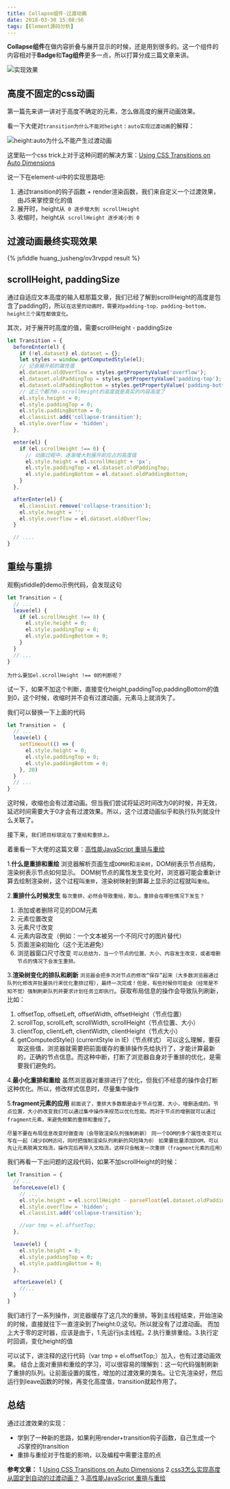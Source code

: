 ```yaml
---
title: Collapse组件-过渡动画
date: 2018-03-30 15:08:56
tags: [Element源码分析]
---
```

**Collapse组件**在做内容折叠与展开显示的时候，还是用到很多的。这一个组件的内容相对于**Badge**和**Tag组件**更多一点，所以打算分成三篇文章来讲。

![实现效果](/blog/images/8.png)

高度不固定的css动画
-----------
第一篇先来讲一讲对于高度不确定的元素，怎么做高度的展开动画效果。

看一下大佬对`transition为什么不能对height：auto实现过渡动画`的解释：

![height:auto为什么不能产生过渡动画](/blog/images/9.png)

这里贴一个css trick上对于这种问题的解决方案：[Using CSS Transitions on Auto Dimensions](https://css-tricks.com/using-css-transitions-auto-dimensions/)

说一下在element-ui中的实现思路吧:

 1. 通过transition的钩子函数 + render渲染函数，我们来自定义一个过渡效果，由JS来掌控变化的值
 2. 展开时，height从` 0 逐步增大到 scrollHeight`
 3. 收缩时，height从` scrollHeight 逐步减小到 0`

过渡动画最终实现效果
----------
{% jsfiddle huang_jusheng/ov3rvppd result %}

scrollHeight, paddingSize
-------------------------
通过自适应文本高度的输入框那篇文章，我们已经了解到scrollHeight的高度是包含了padding的，所以`在这里的动画时，需要对padding-top，padding-bottom，height三个属性都做变化。`

其次，对于展开时高度的值，需要scrollHeight - paddingSize

```javascript
let Transition = {
  beforeEnter(el) {
    if (!el.dataset) el.dataset = {};
    let styles = window.getComputedStyle(el);
    // 记录展开前的属性值
    el.dataset.oldOverflow = styles.getPropertyValue('overflow');
    el.dataset.oldPaddingTop = styles.getPropertyValue('padding-top');
    el.dataset.oldPaddingBottom = styles.getPropertyValue('padding-bottom');
    // 这三个都为0，scrollHeight的高度就是真实的内容高度了
    el.style.height = 0;
    el.style.paddingTop = 0;
    el.style.paddingBottom = 0;
    el.classList.add('collapse-transition');
    el.style.overflow = 'hidden';
  },

  enter(el) {
    if (el.scrollHeight !== 0) {
      // 动画过程中，逐渐增大到展开前应占的高度值
      el.style.height = el.scrollHeight + 'px';
      el.style.paddingTop = el.dataset.oldPaddingTop;
      el.style.paddingBottom = el.dataset.oldPaddingBottom;
    }
  },

  afterEnter(el) {
    el.classList.remove('collapse-transition');
    el.style.height = '';
    el.style.overflow = el.dataset.oldOverflow;
  }

  // ....
}
```

重绘与重排
-----
观察jsfiddle的demo示例代码，会发现这句
```javascript
let Transition = {
  // ...
  leave(el) {
    if (el.scrollHeight !== 0) {
      el.style.height = 0;
      el.style.paddingTop = 0;
      el.style.paddingBottom = 0;
    }
  }
  // ...
}
```
`为什么要加el.scrollHeight !== 0的判断呢？`

试一下，如果不加这个判断，直接变化height,paddingTop,paddingBottom的值到0，这个时候，收缩时并不会有过渡动画，元素马上就消失了。

我们可以替换一下上面的代码

```javascript
let Transition =  {
  // ...
  leave(el) {
    setTimeout(() => {
      el.style.height = 0;
      el.style.paddingTop = 0;
      el.style.paddingBottom = 0;
    }, 20)
  }
  // ...
}
```
这时候，收缩也会有过渡动画。但当我们尝试将延迟时间改为0的时候，并无效，延迟时间需要大于0才会有过渡效果。所以，这个过渡动画似乎和执行队列就没什么关联了。

接下来，`我们把目标锁定在了重绘和重排上。`

着重看一下大佬的这篇文章：[高性能JavaScript 重排与重绘](http://www.cnblogs.com/zichi/p/4720000.html)

1.**什么是重排和重绘**
浏览器解析页面生成`DOM树`和`渲染树`，DOM树表示节点结构，渲染树表示节点如何显示。
DOM树节点的属性发生变化时，浏览器可能会重新计算去绘制渲染树，这个过程叫`重排`，渲染树映射到屏幕上显示的过程就叫`重绘`。

2.**重排什么时候发生**
`每次重排，必然会导致重绘，那么，重排会在哪些情况下发生？`

 1. 添加或者删除可见的DOM元素
 2. 元素位置改变
 3. 元素尺寸改变
 4. 元素内容改变（例如：一个文本被另一个不同尺寸的图片替代）
 5. 页面渲染初始化（这个无法避免）
 6. 浏览器窗口尺寸改变
`可以总结为，当一个节点的位置、大小、内容发生改变，或者增删节点的情况下会发生重排。`

3.**渲染树变化的排队和刷新**
`浏览器会把多次对节点的修改“保存”起来（大多数浏览器通过队列化修改并批量执行来优化重排过程），最终一次完成！但是，有些时候你可能会（经常是不知不觉）强制刷新队列并要求计划任务立即执行`。获取布局信息的操作会导致队列刷新，比如：

 1. offsetTop, offsetLeft, offsetWidth, offsetHeight（节点位置）
 2. scrollTop, scrollLeft, scrollWidth, scrollHeight（节点位置、大小）
 3. clientTop, clientLeft, clientWidth, clientHeight（节点大小）
 4. getComputedStyle() (currentStyle in IE)（节点样式）
可以这么理解，要获取这些值，浏览器就需要把前面缓存的重排操作先给执行了，才能计算最新的，正确的节点信息。而这种中断，打断了浏览器自身对于重排的优化，是需要我们避免的。

4.**最小化重排和重绘**
虽然浏览器对重排进行了优化，但我们不经意的操作会打断这种优化。所以，修改样式信息时，尽量集中操作

5.**fragment元素的应用**
`前面说了，重排大多数都是由于节点位置、大小，增删造成的。节点位置，大小的改变我们可以通过集中操作来规范以优化性能。而对于节点的增删就可以通过fragment元素，来避免频繁的重排和重绘了`。

`尽量不要在布局信息改变时做查询（会导致渲染队列强制刷新）`
`同一个DOM的多个属性改变可以写在一起（减少DOM访问，同时把强制渲染队列刷新的风险降为0）`
`如果要批量添加DOM，可以先让元素脱离文档流，操作完后再带入文档流，这样只会触发一次重排（fragment元素的应用）`

我们再看一下出问题的这段代码，如果不加scrollHeight的时候：

```javascript
let Transition = {
  // ...
  beforeLeave(el) {
    // ...
    el.style.height = el.scrollHeight - parseFloat(el.dataset.oldPaddingTop) - parseFloat(el.dataset.oldPaddingBottom) + 'px';
    el.style.overflow = 'hidden';
    el.classList.add('collapse-transition');

    //var tmp = el.offsetTop;
  },

  leave(el) {
    el.style.height = 0;
    el.style.paddingTop = 0;
    el.style.paddingBottom = 0;
  },

  afterLeave(el) {
    //...
  }
}
```
我们进行了一系列操作，浏览器缓存了这几次的重排。等到主线程结束，开始渲染的时候，直接就往下一直渲染到了height:0;这句。所以就没有了过渡动画。
而加上大于零的定时器，应该是由于，1.先运行js主线程。2.执行重排重绘。3.执行定时回调，变化height的值

可以试下，讲注释的这行代码（var tmp = el.offsetTop;）加入，也有过渡动画效果。
结合上面对重排和重绘的学习，可以很容易的理解到：这一句代码强制刷新了重排的队列。让前面设置的属性，增加的过渡效果的类名。让它先渲染好，然后运行到leave函数的时候，再变化高度值，transition就起作用了。

总结
--
通过过渡效果的实现：

 - 学到了一种新的思路，如果利用render+transition钩子函数，自己生成一个JS掌控的transition
 - 重排与重绘对于性能的影响，以及编程中需要注意的点

**参考文章：**
1.[Using CSS Transitions on Auto Dimensions](https://css-tricks.com/using-css-transitions-auto-dimensions/)
2.[css3怎么实现高度从固定到自动的过渡动画？](https://www.zhihu.com/question/35991373/answer/130256417)
3.[高性能JavaScript 重排与重绘](http://www.cnblogs.com/zichi/p/4720000.html)